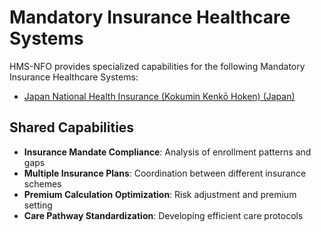 # Mandatory Insurance Healthcare Systems

HMS-NFO provides specialized capabilities for the following Mandatory Insurance Healthcare Systems:

- [Japan National Health Insurance (Kokumin Kenkō Hoken) (Japan)](../jp/index.md)

## Shared Capabilities

- **Insurance Mandate Compliance**: Analysis of enrollment patterns and gaps
- **Multiple Insurance Plans**: Coordination between different insurance schemes
- **Premium Calculation Optimization**: Risk adjustment and premium setting
- **Care Pathway Standardization**: Developing efficient care protocols

